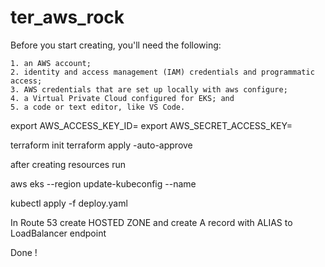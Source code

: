 # ter_aws_rock

Before you start creating, you'll need the following:

    1. an AWS account;
    2. identity and access management (IAM) credentials and programmatic access;
    3. AWS credentials that are set up locally with aws configure;
    4. a Virtual Private Cloud configured for EKS; and
    5. a code or text editor, like VS Code.

export AWS_ACCESS_KEY_ID=<key-id>
export AWS_SECRET_ACCESS_KEY=<secret-key>
    
terraform init
terraform apply -auto-approve
    
after creating resources run
    
aws eks --region <region> update-kubeconfig --name <cluster-name>

kubectl apply -f deploy.yaml
    
In Route 53 create HOSTED ZONE and create A record with ALIAS to LoadBalancer endpoint
    
Done !
